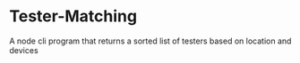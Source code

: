 # Tester-Matching
A node cli program that returns a sorted list of testers based on location and devices
